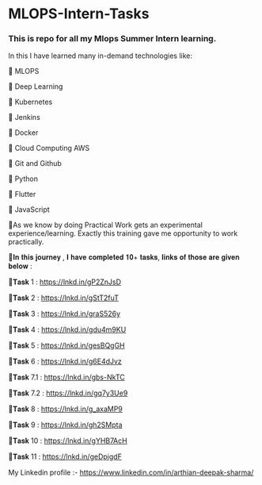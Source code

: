 # MLOPS-Intern-Tasks
### This is repo for all my Mlops Summer Intern learning.


In this I have learned many in-demand technologies like:

🔆 MLOPS

🔆 Deep Learning

🔆 Kubernetes

🔆 Jenkins

🔆 Docker

🔆 Cloud Computing AWS

🔆 Git and Github

🔆 Python

🔆 Flutter

🔆 JavaScript


🔅As we know by doing Practical Work gets an experimental experience/learning. Exactly this training gave me opportunity to work practically.

🔅𝐈𝐧 𝐭𝐡𝐢𝐬 𝐣𝐨𝐮𝐫𝐧𝐞𝐲 , 𝐈 𝐡𝐚𝐯𝐞 𝐜𝐨𝐦𝐩𝐥𝐞𝐭𝐞𝐝 𝟏𝟎+ 𝐭𝐚𝐬𝐤𝐬, 𝐥𝐢𝐧𝐤𝐬 𝐨𝐟 𝐭𝐡𝐨𝐬𝐞 𝐚𝐫𝐞 𝐠𝐢𝐯𝐞𝐧 𝐛𝐞𝐥𝐨𝐰 :


📌𝐓𝐚𝐬𝐤 1 : https://lnkd.in/gP2ZnJsD

📌𝐓𝐚𝐬𝐤 2 : https://lnkd.in/gStT2fuT

📌𝐓𝐚𝐬𝐤 3 : https://lnkd.in/graS526y

📌𝐓𝐚𝐬𝐤 4 : https://lnkd.in/gdu4m9KU

📌𝐓𝐚𝐬𝐤 5 : https://lnkd.in/gesBQgGH

📌𝐓𝐚𝐬𝐤 6 : https://lnkd.in/g6E4dJvz

📌𝐓𝐚𝐬𝐤 7.1 : https://lnkd.in/gbs-NkTC

📌𝐓𝐚𝐬𝐤 7.2 : https://lnkd.in/gq7y3Ue9

📌𝐓𝐚𝐬𝐤 8 : https://lnkd.in/g_axaMP9

📌𝐓𝐚𝐬𝐤 9 : https://lnkd.in/gh2SMpta

📌𝐓𝐚𝐬𝐤 10 : https://lnkd.in/gYHB7AcH

📌𝐓𝐚𝐬𝐤 11 : https://lnkd.in/geDpjgdF


My Linkedin profile :- https://www.linkedin.com/in/arthian-deepak-sharma/
